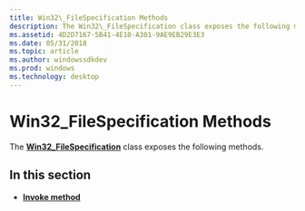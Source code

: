 ```yaml
---
title: Win32\_FileSpecification Methods
description: The Win32\_FileSpecification class exposes the following methods.
ms.assetid: 4D2D7167-5B41-4E10-A301-9AE9EB29E3E3
ms.date: 05/31/2018
ms.topic: article
ms.author: windowssdkdev
ms.prod: windows
ms.technology: desktop
---
```


# Win32\_FileSpecification Methods

The [**Win32\_FileSpecification**](win32-filespecification.md) class exposes the following methods.

## In this section

-   [**Invoke method**](invoke-method-in-class-win32-filespecification.md)

 

 





